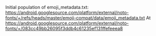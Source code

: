 Initial population of emoji_metadata.txt:
https://android.googlesource.com/platform/external/noto-fonts/+/refs/heads/master/emoji-compat/data/emoji_metadata.txt
At https://android.googlesource.com/platform/external/noto-fonts/+/083cc49bb26095f3ddb4c61235ef131ffefeeea8